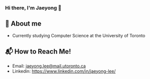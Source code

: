 ### Hi there, I'm Jaeyong 👋

<!--
**jaeyonglee3/jaeyonglee3** is a ✨ _special_ ✨ repository because its `README.md` (this file) appears on your GitHub profile.

Here are some ideas to get you started:

- 🔭 I’m currently working on ...
- 🌱 I’m currently learning ...
- 👯 I’m looking to collaborate on ...
- 🤔 I’m looking for help with ...
- 💬 Ask me about ...
- 📫 How to reach me: ...
- 😄 Pronouns: ...
- ⚡ Fun fact: ...
-->

## 🌱 About me 
- Currently studying Computer Science at the University of Toronto

## 📬 How to Reach Me! 
- Email: jaeyong.lee@mail.utoronto.ca
- Linkedin: https://www.linkedin.com/in/jaeyong-lee/
